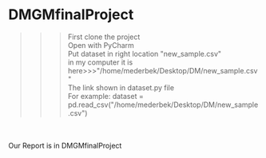 # DMGMfinalProject
>>>First clone the project <br/>
>>>Open with PyCharm <br/>
>>>Put dataset in right location "new_sample.csv" <br/>
in my computer it is here>>>"/home/mederbek/Desktop/DM/new_sample.csv" <br/>
The link shown in dataset.py file <br/>
For example: dataset = pd.read_csv("/home/mederbek/Desktop/DM/new_sample.csv") <br/>
<br/>
<br/>
Our Report is in DMGMfinalProject <br/>
